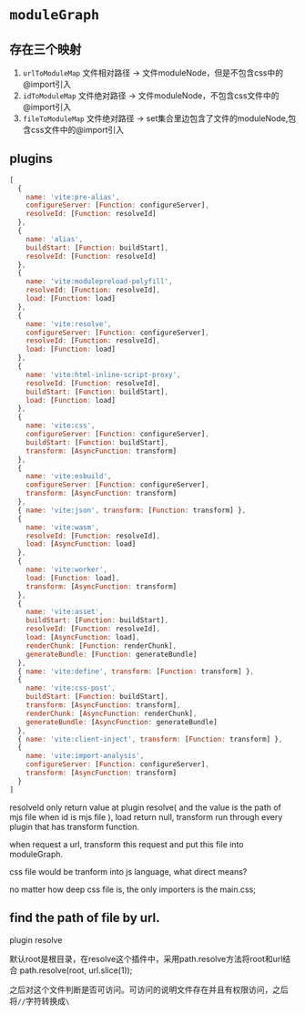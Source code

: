 # `moduleGraph`

## 存在三个映射
1. `urlToModuleMap`  文件相对路径 -> 文件moduleNode，但是不包含css中的@import引入
2. `idToModuleMap`   文件绝对路径 -> 文件moduleNode，不包含css文件中的@import引入
3. `fileToModuleMap` 文件绝对路径  -> set集合里边包含了文件的moduleNode,包含css文件中的@import引入

## plugins
```js
[
  {
    name: 'vite:pre-alias',
    configureServer: [Function: configureServer],
    resolveId: [Function: resolveId]
  },
  {
    name: 'alias',
    buildStart: [Function: buildStart],
    resolveId: [Function: resolveId]
  },
  {
    name: 'vite:modulepreload-polyfill',
    resolveId: [Function: resolveId],
    load: [Function: load]
  },
  {
    name: 'vite:resolve',
    configureServer: [Function: configureServer],
    resolveId: [Function: resolveId],
    load: [Function: load]
  },
  {
    name: 'vite:html-inline-script-proxy',
    resolveId: [Function: resolveId],
    buildStart: [Function: buildStart],
    load: [Function: load]
  },
  {
    name: 'vite:css',
    configureServer: [Function: configureServer],
    buildStart: [Function: buildStart],
    transform: [AsyncFunction: transform]
  },
  {
    name: 'vite:esbuild',
    configureServer: [Function: configureServer],
    transform: [AsyncFunction: transform]
  },
  { name: 'vite:json', transform: [Function: transform] },
  {
    name: 'vite:wasm',
    resolveId: [Function: resolveId],
    load: [AsyncFunction: load]
  },
  {
    name: 'vite:worker',
    load: [Function: load],
    transform: [AsyncFunction: transform]
  },
  {
    name: 'vite:asset',
    buildStart: [Function: buildStart],
    resolveId: [Function: resolveId],
    load: [AsyncFunction: load],
    renderChunk: [Function: renderChunk],
    generateBundle: [Function: generateBundle]
  },
  { name: 'vite:define', transform: [Function: transform] },
  {
    name: 'vite:css-post',
    buildStart: [Function: buildStart],
    transform: [AsyncFunction: transform],
    renderChunk: [AsyncFunction: renderChunk],
    generateBundle: [AsyncFunction: generateBundle]
  },
  { name: 'vite:client-inject', transform: [Function: transform] },
  {
    name: 'vite:import-analysis',
    configureServer: [Function: configureServer],
    transform: [AsyncFunction: transform]
  }
]
```

resolveId only return value at plugin resolve( and the value is the path of mjs file when id is mjs file ), load return null, transform run through every plugin that has transform function.

when request a url, transform this request and put this file into moduleGraph.

css file would be tranform into js language, what direct means?

no matter how deep css file is, the only importers is the main.css;


## find the path of file by url.
plugin resolve

默认root是根目录，在resolve这个插件中，采用path.resolve方法将root和url结合
path.resolve(root, url.slice(1));

之后对这个文件判断是否可访问。可访问的说明文件存在并且有权限访问，之后将`//`字符转换成`\`
